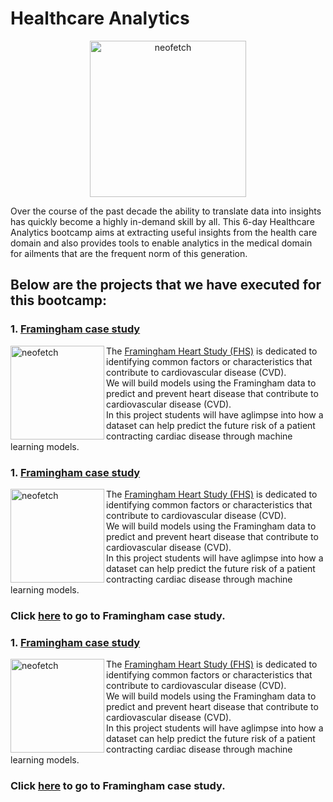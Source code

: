 # Healthcare Analytics
<p align="center">
<img src="https://www.topbots.com/wp-content/uploads/2017/05/enlitic_global_healthcare_1600x700_web-1280x640.jpg" alt="neofetch" align="middle" height="250px">
</p>
Over the course of the past decade the ability to translate data into insights has quickly become a highly in-demand skill by all. This 6-day Healthcare Analytics bootcamp aims at extracting useful insights from the health care domain and also provides tools to enable analytics in the medical domain for ailments that are the frequent norm of this generation.

## Below are the projects that we have executed for this bootcamp:

### 1. [Framingham case study](https://github.com/Rajan316/healthcare-analytics/tree/master/Framingham)

<img src="https://article.images.consumerreports.org/prod/content/dam/CRO%20Images%202018/Health/June/CR-HealthInlinehero-access-heart-attack-stroke-risk-0618.jpg" alt="neofetch" align="left" height="150px">
The <a href="https://www.framinghamheartstudy.org/">Framingham Heart Study (FHS)</a> is dedicated to identifying common factors or characteristics that contribute to cardiovascular disease (CVD). <br />
We will build models using the Framingham data to predict and prevent heart disease that contribute to cardiovascular disease (CVD). <br /> In this project students will have  aglimpse into how a dataset can help predict the future risk of a patient contracting cardiac disease through machine learning models.

### 1. [Framingham case study](https://github.com/Rajan316/healthcare-analytics/tree/master/Framingham)

<img src="https://www.news-medical.net/image.axd?picture=2017%2F9%2Fshutterstock_463602482.jpg" alt="neofetch" align="left" height="150px">
The <a href="https://www.framinghamheartstudy.org/">Framingham Heart Study (FHS)</a> is dedicated to identifying common factors or characteristics that contribute to cardiovascular disease (CVD). <br />
We will build models using the Framingham data to predict and prevent heart disease that contribute to cardiovascular disease (CVD). <br /> In this project students will have  aglimpse into how a dataset can help predict the future risk of a patient contracting cardiac disease through machine learning models.

### Click [here](https://github.com/Rajan316/healthcare-analytics/tree/master/Framingham) to go to Framingham case study.
### 1. [Framingham case study](https://github.com/Rajan316/healthcare-analytics/tree/master/Framingham)

<img src="https://www.news-medical.net/image.axd?picture=2017%2F9%2Fshutterstock_463602482.jpg" alt="neofetch" align="left" height="150px">
The <a href="https://www.framinghamheartstudy.org/">Framingham Heart Study (FHS)</a> is dedicated to identifying common factors or characteristics that contribute to cardiovascular disease (CVD). <br />
We will build models using the Framingham data to predict and prevent heart disease that contribute to cardiovascular disease (CVD). <br /> In this project students will have  aglimpse into how a dataset can help predict the future risk of a patient contracting cardiac disease through machine learning models.

### Click [here](https://github.com/Rajan316/healthcare-analytics/tree/master/Framingham) to go to Framingham case study.

